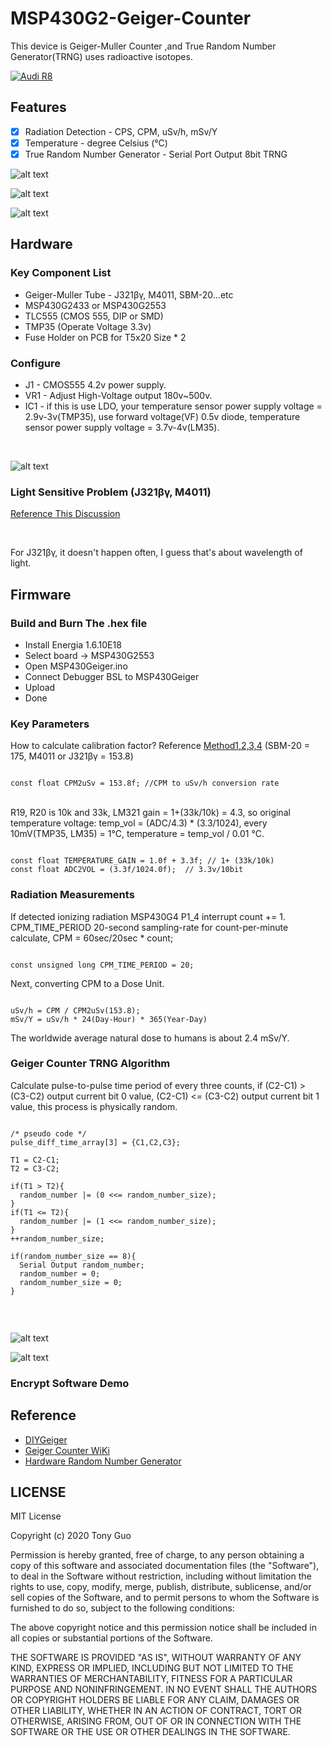 # MSP430G2-Geiger-Counter

This device is Geiger-Muller Counter ,and True Random Number Generator(TRNG) uses radioactive isotopes.
</br>

[![Audi R8](http://img.youtube.com/vi/-gwNQ9MdoDw/0.jpg)](https://youtu.be/-gwNQ9MdoDw)

## Features

- [x] Radiation Detection - CPS, CPM, uSv/h, mSv/Y
- [x] Temperature - degree Celsius (°C)
- [x] True Random Number Generator - Serial Port Output 8bit TRNG

![alt text](https://github.com/GCY/MSP430G2-Geiger-Counter/blob/master/res/20200325_024932.jpg?raw=true)

![alt text](https://github.com/GCY/MSP430G2-Geiger-Counter/blob/master/res/20200325_024958.jpg?raw=true)

![alt text](https://github.com/GCY/MSP430G2-Geiger-Counter/blob/master/res/20200406_174812.jpg?raw=true)


## Hardware

### Key Component List
- Geiger-Muller Tube - J321βγ, M4011, SBM-20...etc
- MSP430G2433 or MSP430G2553
- TLC555 (CMOS 555, DIP or SMD)
- TMP35 (Operate Voltage 3.3v)
- Fuse Holder on PCB for T5x20 Size * 2

### Configure

- J1 - CMOS555 4.2v power supply.
- VR1 - Adjust High-Voltage output 180v~500v.
- IC1 - if this is use LDO, your temperature sensor power supply voltage = 2.9v-3v(TMP35), use forward voltage(VF) 0.5v diode,  temperature sensor power supply voltage = 3.7v-4v(LM35).

</br>

![alt text](https://github.com/GCY/MSP430G2-Geiger-Counter/blob/master/res/ldo%20replace%20to%20diode.png?raw=true)

### Light Sensitive Problem (J321βγ, M4011)
[Reference This Discussion](http://www.gqelectronicsllc.com/forum/topic.asp?TOPIC_ID=4540)

</br>

For J321βγ, it doesn't happen often, I guess that's about wavelength of light.


## Firmware

### Build and Burn The .hex file
- Install Energia 1.6.10E18
- Select board -> MSP430G2553
- Open MSP430Geiger.ino
- Connect Debugger BSL to MSP430Geiger
- Upload
- Done

### Key Parameters

How to calculate calibration factor? Reference [Method1,2,3,4](https://sites.google.com/site/diygeigercounter/technical/gm-tubes-supported?authuser=0 ) (SBM-20 = 175, M4011 or J321βγ = 153.8)
</br>
<pre><code>
const float CPM2uSv = 153.8f; //CPM to uSv/h conversion rate
</code></pre>

</br>
R19, R20 is 10k and 33k, LM321 gain = 1+(33k/10k) = 4.3, so original temperature voltage: temp_vol = (ADC/4.3) * (3.3/1024), every 10mV(TMP35, LM35) = 1°C, temperature = temp_vol / 0.01 °C.
<pre><code>
const float TEMPERATURE_GAIN = 1.0f + 3.3f; // 1+ (33k/10k)
const float ADC2VOL = (3.3f/1024.0f);  // 3.3v/10bit
</code></pre>

### Radiation Measurements
If detected ionizing radiation MSP430G4 P1_4 interrupt count += 1.
</br>
CPM_TIME_PERIOD 20-second sampling-rate for count-per-minute calculate, CPM = 60sec/20sec * count;
<pre><code>
const unsigned long CPM_TIME_PERIOD = 20;
</code></pre>
Next, converting CPM to a Dose Unit.
<pre><code>
uSv/h = CPM / CPM2uSv(153.8);
mSv/Y = uSv/h * 24(Day-Hour) * 365(Year-Day)
</code></pre>
The worldwide average natural dose to humans is about 2.4 mSv/Y.

### Geiger Counter TRNG Algorithm

Calculate pulse-to-pulse time period of every three counts, if (C2-C1) > (C3-C2) output current bit 0 value, (C2-C1) <= (C3-C2) output current bit 1 value, this process is physically random.

<pre><code>
/* pseudo code */
pulse_diff_time_array[3] = {C1,C2,C3};

T1 = C2-C1;
T2 = C3-C2;

if(T1 > T2){
  random_number |= (0 <<= random_number_size);
}
if(T1 <= T2){
  random_number |= (1 <<= random_number_size);
}
++random_number_size;

if(random_number_size == 8){
  Serial Output random_number;
  random_number = 0;
  random_number_size = 0;
}

</code></pre>
</br>

![alt text](https://github.com/GCY/MSP430G2-Geiger-Counter/blob/master/res/energia%20serial%20monitor.png?raw=true)

![alt text](https://github.com/GCY/MSP430G2-Geiger-Counter/blob/master/res/histogram.png?raw=true)

### Encrypt Software Demo

## Reference

- [DIYGeiger](https://sites.google.com/site/diygeigercounter)
- [Geiger Counter WiKi](https://en.wikipedia.org/wiki/Geiger_counter)
- [Hardware Random Number Generator](https://en.wikipedia.org/wiki/Hardware_random_number_generator)

LICENSE
-------

MIT License

Copyright (c) 2020 Tony Guo

Permission is hereby granted, free of charge, to any person obtaining a copy
of this software and associated documentation files (the "Software"), to deal
in the Software without restriction, including without limitation the rights
to use, copy, modify, merge, publish, distribute, sublicense, and/or sell
copies of the Software, and to permit persons to whom the Software is
furnished to do so, subject to the following conditions:

The above copyright notice and this permission notice shall be included in all
copies or substantial portions of the Software.

THE SOFTWARE IS PROVIDED "AS IS", WITHOUT WARRANTY OF ANY KIND, EXPRESS OR
IMPLIED, INCLUDING BUT NOT LIMITED TO THE WARRANTIES OF MERCHANTABILITY,
FITNESS FOR A PARTICULAR PURPOSE AND NONINFRINGEMENT. IN NO EVENT SHALL THE
AUTHORS OR COPYRIGHT HOLDERS BE LIABLE FOR ANY CLAIM, DAMAGES OR OTHER
LIABILITY, WHETHER IN AN ACTION OF CONTRACT, TORT OR OTHERWISE, ARISING FROM,
OUT OF OR IN CONNECTION WITH THE SOFTWARE OR THE USE OR OTHER DEALINGS IN THE
SOFTWARE.
